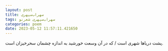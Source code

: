 ```yaml
---
layout: post
title: سهراب‌سپهری
tags: سهراب‌سپهری شعر‌نو
categories: poem
date: 2023-05-12 11:57:11.421650
---
```


پشت دریاها شهری است / که در آن وسعت خورشید به اندازه چشمان سحرخیزان است.